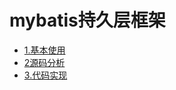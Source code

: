 # mybatis持久层框架


*  [1.基本使用](source/mybatis/base-use.md)
*  [2源码分析](source/mybatis/analysis.md)
*  [3.代码实现](source/mybatis/realization.md)